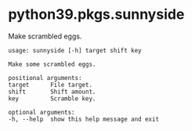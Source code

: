 # python39.pkgs.sunnyside

Make scrambled eggs.

```
usage: sunnyside [-h] target shift key

Make some scrambled eggs.

positional arguments:
target      File target.
shift       Shift amount.
key         Scramble key.

optional arguments:
-h, --help  show this help message and exit
```

